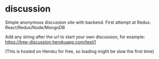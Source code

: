 # discussion
Simple anonymous discussion site with backend. First attempt at Redux. React/Redux/Node/MongoDB

Add any string after the url to start your own discussion, for example: https://tree-discussion.herokuapp.com/testi1

(This is hosted on Heroku for free, so loading might be slow the first time)
